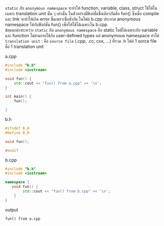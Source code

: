 `static` กับ `anonymous namespace` จะทำให้ function, variable, class, struct ใช้ได้ในเฉพาะ translation unit นั้น ๆ เท่านั้น ในตัวอย่างมีฟังก์ชั่นชื่อเดียวกันคือ fun() ซึ่งเมื่อ compile และ link จะทำให้เกิด error ขึ้นเพราะชื่อซ้ำกัน ในไฟล์ b.cpp ประกาศ anonymous namespace ให้กับฟังก์ชั่น fun() เพื่อให้ใช้ได้เฉพาะใน b.cpp \
ข้อแตกต่างระหว่าง `static` กับ `anonymous namespace` คือ static ใหช้ได้เฉพาะกับ variable และ function ไม่สามารถใช้กับ user-defined types แต่ anonymous namespace ทำได้ \
`translation unit` : คือ `source file` (.cpp, .cc, cxx, ...) ที่รวม .h ไฟล์ 1 sorce file คือ 1 translation unit

a.cpp
```cpp
#include "b.h"
#include <iostream>

void fun() {
    std::cout << "fun() from a.cpp" << '\n';
}

int main() {
    fun();

}
```

b.h
```cpp
#ifndef B_H
#define B_H

void fun();

#endif
```

b.cpp
```cpp
#include "b.h"
#include <iostream>

namespace {
   void fun() { 
        std::cout << "fun() from b.cpp" << '\n';
    }
}
```

output
```
fun() from a.cpp
```